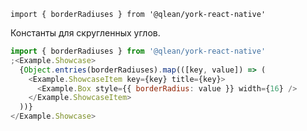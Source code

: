 `import { borderRadiuses } from '@qlean/york-react-native'`

Константы для скругленных углов.

```js
import { borderRadiuses } from '@qlean/york-react-native'
;<Example.Showcase>
  {Object.entries(borderRadiuses).map(([key, value]) => (
    <Example.ShowcaseItem key={key} title={key}>
      <Example.Box style={{ borderRadius: value }} width={16} />
    </Example.ShowcaseItem>
  ))}
</Example.Showcase>
```
